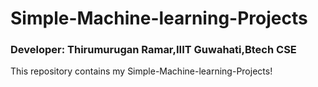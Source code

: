 # Simple-Machine-learning-Projects

### Developer: Thirumurugan Ramar,IIIT Guwahati,Btech CSE

This repository contains my Simple-Machine-learning-Projects!
